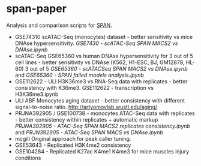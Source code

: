 span-paper
==========

Analysis and comparison scripts for [SPAN](https://research.jetbrains.org/groups/biolabs/tools/span-peak-analyzer).

* GSE74310 scATAC-Seq (monocytes) dataset - better sensitivity vs mice DNAse hypersensitivity. 
_GSE7430 - scATAC-Seq SPAN MACS2 vs DNAse.ipynb_
* scATAC-Seq GSE65360 vs human DNAse hypersensitivity for 3 out of 5 cell lines - better sensitivity vs DNAse
(K562, H1-ESC, BJ, GM12878, HL-60) 3 out of 5
_GSE65360 - scATACSeq SPAN MACS2 vs DNAse.ipynb_ and _GSE65360 - SPAN failed models analysis.ipynb_
* GSE112622 - ULI H3K36me3 vs RNA-Seq data with replicates - better consistency with K36me3. 
GSE112622 - transcription vs H3K36me3.ipynb
* ULI ABF Monocytes aging dataset - better consistency with different signal-to-noise ratio.
http://artyomovlab.wustl.edu/aging/
* PRJNA392905 / GSE100738 - monocytes ATAC-Seq data with replicates - better consistency within replicates + automatic markup
_PRJNA392905 - ATAC-Seq SPAN MACS2 replicates consistency.ipynb_ and _PRJN392905 - ATAC-Seq SPAN MACS vs DNAse.ipynb_
* mcgill Original approach for peak caller tuning.
* GSE53643 - Replicated H3K4me2 consistency
* GSE104284 - Replicated K27ac K4me1 K4me3 for mice muscles injury conditions